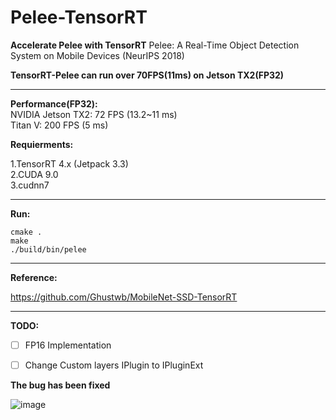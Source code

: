 # Pelee-TensorRT

**Accelerate Pelee with TensorRT**
Pelee: A Real-Time Object Detection System on Mobile Devices (NeurIPS 2018) 

**TensorRT-Pelee can run over 70FPS(11ms) on Jetson TX2(FP32)**

---

**Performance(FP32):** <br>
NVIDIA Jetson TX2: 72 FPS (13.2~11 ms) <br>
Titan V:  200 FPS (5 ms) <br>

**Requierments:**

1.TensorRT 4.x (Jetpack 3.3) <br>
2.CUDA 9.0 <br>
3.cudnn7 <br>

---

**Run:**

```shell
cmake .
make
./build/bin/pelee
```

---

**Reference:**

https://github.com/Ghustwb/MobileNet-SSD-TensorRT

---

**TODO:**
- [ ] FP16 Implementation 
- [ ] Change Custom layers IPlugin to IPluginExt




**The bug has been fixed**

![image](testPic/test.png)
